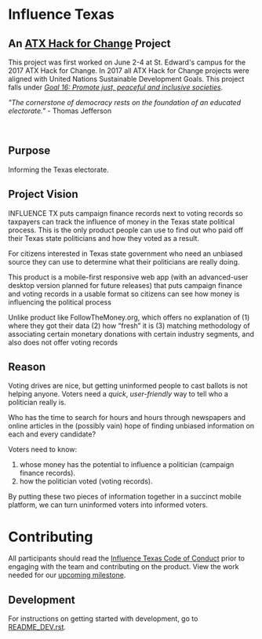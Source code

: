 # Influence Texas

## An [ATX Hack for Change](http://atxhackforchange.org/) Project
This project was first worked on June 2-4 at St. Edward's campus for the 2017 ATX Hack for Change. In 2017 all ATX Hack for Change projects were aligned with United Nations Sustainable Development Goals. This project falls under [*Goal 16: Promote just, peaceful and inclusive societies*](http://www.un.org/sustainabledevelopment/peace-justice/).

 _"The cornerstone of democracy rests on the foundation of an educated electorate."_ - Thomas Jefferson

<br />

## Purpose 
Informing the Texas electorate. 

## Project Vision 
INFLUENCE TX puts campaign finance records next to voting records so taxpayers can track the influence of money in the Texas state political process. This is the only product people can use to find out who paid off their Texas state politicians and how they voted as a result.


For citizens interested in Texas state government who need an unbiased source they can use to determine what their politicians are really doing.


This product is a mobile-first responsive web app (with an advanced-user desktop version planned for future releases) that puts campaign finance and voting records in a usable format so citizens can see how money is influencing the political process

Unlike product like FollowTheMoney.org, which offers no explanation of (1) where they got their data (2) how “fresh” it is (3) matching methodology of associating certain monetary donations with certain industry segments, and also does not offer voting records


## Reason
Voting drives are nice, but getting uninformed people to cast ballots is not helping anyone. Voters need a _quick_, _user-friendly_ way to tell who a politician really is.

Who has the time to search for hours and hours through newspapers and online articles in the (possibly vain) hope of finding unbiased information on each and every candidate?

Voters need to know:
1. whose money has the potential to influence a politician (campaign finance records).
1. how the politician voted (voting records).

By putting these two pieces of information together in a succinct mobile platform, we can turn uninformed voters into informed voters. 


# Contributing
All participants should read the [Influence Texas Code of Conduct](https://drive.google.com/open?id=1hZj11BGqwX5IR3EbeIRih1Up5PT_nna3gX8lwXXrDTY) prior to engaging with the team and contributing on the product.
</b>
View the work needed for our [upcoming milestone](https://github.com/open-austin/influence-texas/milestones).



## Development
For instructions on getting started with development, go to [README_DEV.rst](README_DEV.rst).

